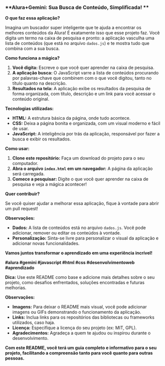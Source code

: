 ### **Alura+Gemini: Sua Busca de Conteúdo, Simplificada! **

**O que faz essa aplicação?**

Imagina um buscador super inteligente que te ajuda a encontrar os melhores conteúdos da Alura! É exatamente isso que esse projeto faz. Você digita um termo na caixa de pesquisa e pronto: a aplicação vasculha uma lista de conteúdos (que está no arquivo `dados.js`) e te mostra tudo que combina com a sua busca. 

**Como funciona a mágica?**

1. **Você digita:** Escreve o que você quer aprender na caixa de pesquisa.
2. **A aplicação busca:** O JavaScript varre a lista de conteúdos procurando por palavras-chave que combinem com o que você digitou, tanto no título quanto na descrição.
3. **Resultados na tela:** A aplicação exibe os resultados da pesquisa de forma organizada, com título, descrição e um link para você acessar o conteúdo original.

**Tecnologias utilizadas:**

* **HTML:** A estrutura básica da página, onde tudo acontece.
* **CSS:** Deixa a página bonita e organizada, com um visual moderno e fácil de usar.
* **JavaScript:** A inteligência por trás da aplicação, responsável por fazer a busca e exibir os resultados.

**Como usar:**

1. **Clone este repositório:** Faça um download do projeto para o seu computador.
2. **Abra o arquivo `index.html` em um navegador:** A página da aplicação será carregada.
3. **Comece a pesquisar:** Digite o que você quer aprender na caixa de pesquisa e veja a mágica acontecer!

**Quer contribuir?**

Se você quiser ajudar a melhorar essa aplicação, fique à vontade para abrir um pull request! 

**Observações:**

* **Dados:** A lista de conteúdos está no arquivo `dados.js`. Você pode adicionar, remover ou editar os conteúdos à vontade.
* **Personalização:** Sinta-se livre para personalizar o visual da aplicação e adicionar novas funcionalidades.

**Vamos juntos transformar o aprendizado em uma experiência incrível!** 

**#alura #gemini #javascript #html #css #desenvolvimentoweb #aprendizado**

**Dica:** Use este README como base e adicione mais detalhes sobre o seu projeto, como desafios enfrentados, soluções encontradas e futuras melhorias. 

**Observações:**

* **Imagens:** Para deixar o README mais visual, você pode adicionar imagens ou GIFs demonstrando o funcionamento da aplicação.
* **Links:** Inclua links para os repositórios das bibliotecas ou frameworks utilizados, caso haja.
* **Licença:** Especifique a licença do seu projeto (ex: MIT, GPL).
* **Agradecimentos:** Agradeça a quem te ajudou ou inspirou durante o desenvolvimento.

**Com este README, você terá um guia completo e informativo para o seu projeto, facilitando a compreensão tanto para você quanto para outras pessoas.**
